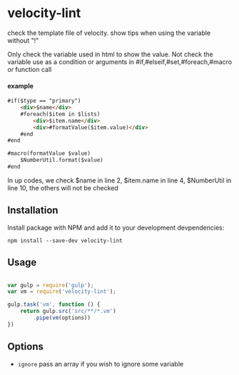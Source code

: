 # velocity-lint
check the template file of velocity. show tips  when using the variable without "!"

Only check the variable used in html to show the value. Not check the variable use as a condition or arguments in #if,#elseif,#set,#foreach,#macro or function call

#### example
```html
#if($type == "primary")
    <div>$name</div>
    #foreach($item in $lists)
        <div>$item.name</div>
        <div>#formatValue($item.value)</div>
    #end
#end

#macro(formatValue $value)
    $NumberUtil.format($value)
#end
```
In up codes, we check $name in line 2, $item.name in line 4, $NumberUtil in line 10, the others will not be checked


## Installation
Install package with NPM and add it to your development devpendencies:

`npm install --save-dev velocity-lint`


## Usage
```javascript

var gulp = require('gulp');
var vm = require('velocity-lint');

gulp.task('vm', function () {
    return gulp.src('src/**/*.vm')
        .pipe(vm(options))
})

```

## Options

- `ignore`
    pass an array if you wish to ignore some variable
